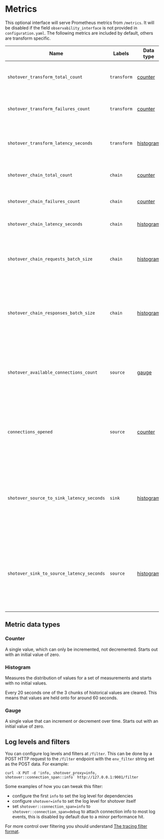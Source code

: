 # Metrics

This optional interface will serve Prometheus metrics from `/metrics`. It will be disabled if the field `observability_interface` is not provided in `configuration.yaml`. The following metrics are included by default, others are transform specific.

| Name                                       | Labels      | Data type               | Description                                                               |
|--------------------------------------------|-------------|-------------------------|---------------------------------------------------------------------------|
| `shotover_transform_total_count`           | `transform` | [counter](#counter)     | Counts the amount of times the `transform` is used                        |
| `shotover_transform_failures_count`        | `transform` | [counter](#counter)     | Counts the amount of times the `transform` fails                          |
| `shotover_transform_latency_seconds`       | `transform` | [histogram](#histogram) | The latency for a message batch to go through the `transform`             |
| `shotover_chain_total_count`               | `chain`     | [counter](#counter)     | Counts the amount of times `chain` is used                                |
| `shotover_chain_failures_count`            | `chain`     | [counter](#counter)     | Counts the amount of times `chain` fails                                  |
| `shotover_chain_latency_seconds`           | `chain`     | [histogram](#histogram) | The latency for running `chain`                                           |
| `shotover_chain_requests_batch_size`       | `chain`     | [histogram](#histogram) | The number of requests in each request batch passing through `chain`.     |
| `shotover_chain_responses_batch_size`      | `chain`     | [histogram](#histogram) | The number of responses in each response batch passing through `chain`.   |
| `shotover_available_connections_count`     | `source`    | [gauge](#gauge)         | How many more connections can be opened to `source` before new connections will be rejected. |
| `connections_opened`                       | `source`    | [counter](#counter)     | Counts the total number of connections that clients have opened against this source.         |
| `shotover_source_to_sink_latency_seconds`  | `sink`      | [histogram](#histogram) | The milliseconds between reading a request from a source TCP connection and writing it to a sink TCP connection  |
| `shotover_sink_to_source_latency_seconds`  | `source`    | [histogram](#histogram) | The milliseconds between reading a response from a sink TCP connection and writing it to a source TCP connection |

## Metric data types

### Counter

A single value, which can only be incremented, not decremented. Starts out with an initial value of zero.

### Histogram

Measures the distribution of values for a set of measurements and starts with no initial values.

Every 20 seconds one of the 3 chunks of historical values are cleared.
This means that values are held onto for around 60 seconds.

### Gauge

A single value that can increment or decrement over time. Starts out with an initial value of zero.

## Log levels and filters

You can configure log levels and filters at `/filter`. This can be done by a POST HTTP request to the `/filter` endpoint with the `env_filter` string set as the POST data. For example:

```shell
curl -X PUT -d 'info, shotover_proxy=info, shotover::connection_span::info` http://127.0.0.1:9001/filter
```

Some examples of how you can tweak this filter:

* configure the first `info` to set the log level for dependencies
* configure `shotover=info` to set the log level for shotover itself
* set `shotover::connection_span=info` to `shotover::connection_span=debug` to attach connection info to most log events, this is disabled by default due to a minor performance hit.

For more control over filtering you should understand [The tracing filter format](https://docs.rs/tracing-subscriber/latest/tracing_subscriber/filter/struct.EnvFilter.html#directives).
